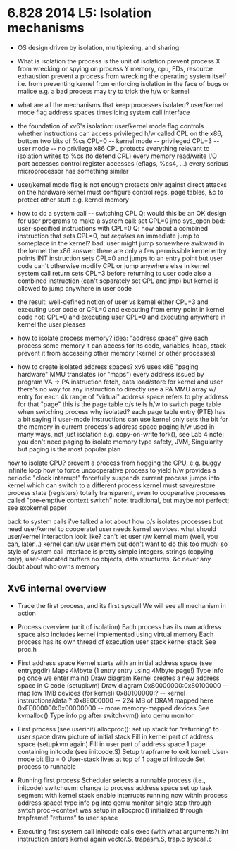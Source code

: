 6.828 2014 L5: Isolation mechanisms
==

* OS design driven by isolation, multiplexing, and sharing

* What is isolation
  the process is the unit of isolation
  prevent process X from wrecking or spying on process Y
    memory, cpu, FDs, resource exhaustion
  prevent a process from wrecking the operating system itself
    i.e. from preventing kernel from enforcing isolation
  in the face of bugs or malice
    e.g. a bad process may try to trick the h/w or kernel

* what are all the mechanisms that keep processes isolated?
  user/kernel mode flag
  address spaces
  timeslicing
  system call interface

* the foundation of xv6's isolation: user/kernel mode flag
  controls whether instructions can access privileged h/w
  called CPL on the x86, bottom two bits of %cs
    CPL=0 -- kernel mode -- privileged
    CPL=3 -- user mode -- no privilege
  x86 CPL protects everything relevant to isolation
    writes to %cs (to defend CPL)
    every memory read/write
    I/O port accesses
    control register accesses (eflags, %cs4, ...)
  every serious microprocessor has something similar

* user/kernel mode flag is not enough
  protects only against direct attacks on the hardware
  kernel must configure control regs, page tables, &c to protect other stuff
    e.g. kernel memory
    
* how to do a system call -- switching CPL
  Q: would this be an OK design for user programs to make a system call:
    set CPL=0
    jmp sys_open
    bad: user-specified instructions with CPL=0
  Q: how about a combined instruction that sets CPL=0,
    but *requires* an immediate jump to someplace in the kernel?
    bad: user might jump somewhere awkward in the kernel
  the x86 answer:
    there are only a few permissible kernel entry points
    INT instruction sets CPL=0 and jumps to an entry point
    but user code can't otherwise modify CPL or jump anywhere else in kernel
  system call return sets CPL=3 before returning to user code
    also a combined instruction (can't separately set CPL and jmp)
    but kernel is allowed to jump anywhere in user code

* the result: well-defined notion of user vs kernel
  either CPL=3 and executing user code
  or CPL=0 and executing from entry point in kernel code
  not:
    CPL=0 and executing user
    CPL=0 and executing anywhere in kernel the user pleases

* how to isolate process memory?
  idea: "address space"
  give each process some memory it can access
    for its code, variables, heap, stack
  prevent it from accessing other memory (kernel or other processes)

* how to create isolated address spaces?
  xv6 uses x86 "paging hardware"
  MMU translates (or "maps") every address issued by program
    VA -> PA
    instruction fetch, data load/store
    for kernel and user
    there's no way for any instruction to directly use a PA
  MMU array w/ entry for each 4k range of "virtual" address space
    refers to phy address for that "page"
    this is the page table
  o/s tells h/w to switch page table when switching process
  why isolated?
    each page table entry (PTE) has a bit saying if user-mode instructions can use
    kernel only sets the bit for the memory in current process's address space
  paging h/w used in many ways, not just isolation
    e.g. copy-on-write fork(), see Lab 4
  note: you don't need paging to isolate memory
    type safety, JVM, Singularity
    but paging is the most popular plan

how to isolate CPU?
  prevent a process from hogging the CPU, e.g. buggy infinite loop
  how to force uncooperative process to yield
  h/w provides a periodic "clock interrupt"
    forcefully suspends current process
    jumps into kernel
    which can switch to a different process
  kernel must save/restore process state (registers)
  totally transparent, even to cooperative processes
  called "pre-emptive context switch"
  note: traditional, but maybe not perfect; see exokernel paper

back to system calls
  i've talked a lot about how o/s isolates processes
  but need user/kernel to cooperate! user needs kernel services.
  what should user/kernel interaction look like?
  can't let user r/w kernel mem (well, you can, later...)
  kernel can r/w user mem
    but don't want to do this too much!
  so style of system call interface is pretty simple
    integers, strings (copying only), user-allocated buffers
    no objects, data structures, &c
    never any doubt about who owns memory

## Xv6 internal overview

* Trace the first process, and its first syscall
  We will see all mechanism in action

* Process overview (unit of isolation)
  Each process has its own address space
    also includes kernel
    implemented using virtual memory
  Each process has its own thread of execution
    user stack
	kernel stack
  See proc.h

* First address space
  Kernel starts with an initial address space (see entrypgdir)
    Maps 4Mbyte (1 entry entry using 4Mbyte page!)
	Type info pg once we enter main()
	Draw diagram
  Kernel creates a new address space in C code (setupkvm)
    Draw diagram
    0x80000000:0x80100000 -- map low 1MB devices (for kernel)
    0x80100000:?          -- kernel instructions/data
    ?         :0x8E000000 -- 224 MB of DRAM mapped here
    0xFE000000:0x00000000 -- more memory-mapped devices
   See kvmalloc()
    Type info pg after switchkvm() into qemu monitor

* First process (see userinit)
  allocproc(): set up stack for "returning" to user space
    draw picture of initial stack
  Fill in kernel part of address space (setupkvm again)
  Fill in user part of address space
    1 page containing initcode (see initcode.S)
  Setup trapframe to exit kernel:
    User-mode bit
	Eip = 0
	User-stack lives at top of 1 page of initcode
  Set process to runnable

* Running first process
  Scheduler selects a runnable process (i.e., initcode)
  switchuvm:
    change to process address space
	set up task segment with kernel stack
	enable interrupts
    running now within process address space!
	type info pg into qemu monitor
  single step through swtch
    proc->context was setup in allocproc()
	initialized through trapframe!
    "returns" to user space

* Executing first system call
  initcode calls exec  (with what arguments?)
  int instruction enters kernel again
  vector.S, trapasm.S, trap.c
  syscall.c
